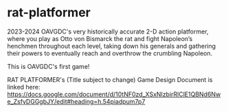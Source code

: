 # rat-platformer
2023-2024 OAVGDC's very historically accurate 2-D action platformer, where you play as Otto von Bismarck the rat and fight Napoleon’s henchmen throughout each level, taking down his generals and gathering their powers to eventually reach and overthrow the crumbling Napoleon.

This is OAVGDC's first game!

RAT PLATFORMER's (Title subject to change) Game Design Document is linked here: https://docs.google.com/document/d/10tNF0zd_XSxNIzbirRlClE1QBNd6Nwe_ZsfyDGGgbJY/edit#heading=h.54piadpum7p7

